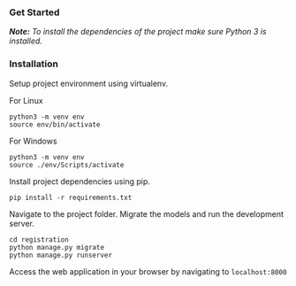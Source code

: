 
### Get Started

_**Note:** To install the dependencies of the project make sure Python 3 is installed._

### Installation

Setup project environment using virtualenv.

For Linux
```
python3 -m venv env
source env/bin/activate
```

For Windows
```
python3 -m venv env
source ./env/Scripts/activate
```

Install project dependencies using pip. 

```
pip install -r requirements.txt
```

Navigate to the project folder. Migrate the models and run the development server.

```
cd registration
python manage.py migrate
python manage.py runserver
```

Access the web application in your browser by navigating to `localhost:8000`
